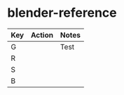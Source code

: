# blender-reference


| Key           | Action        | Notes   |
| ------------- |---------------| ------- |
| G             ||Test|
| R             |||
| S             |||
| B             ||| 
